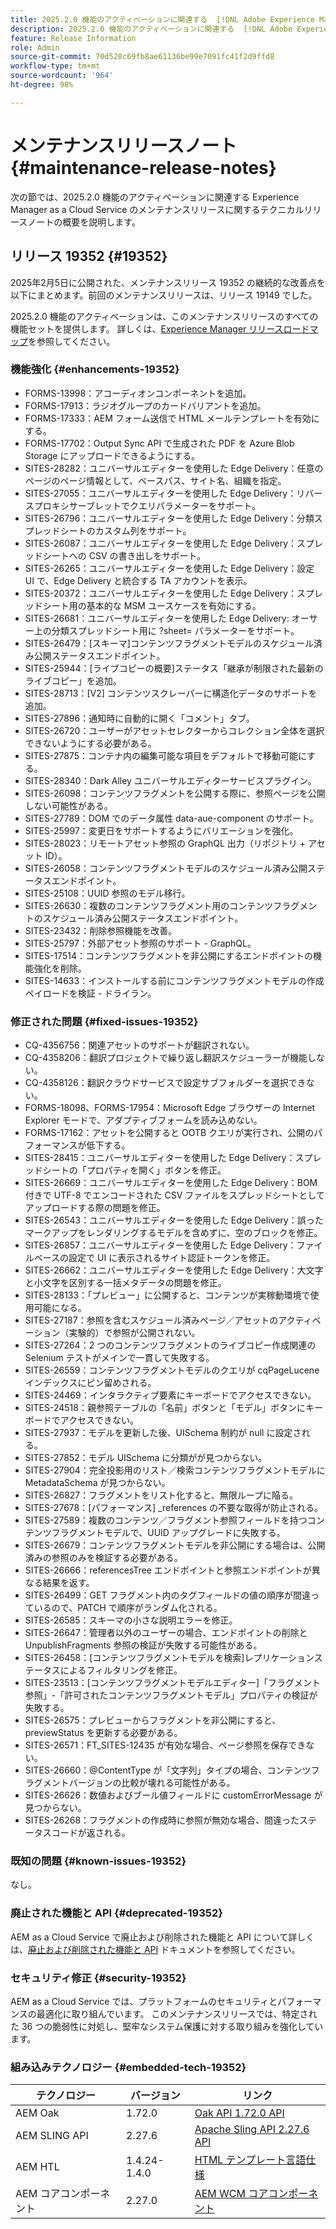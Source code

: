 ```yaml
---
title: 2025.2.0 機能のアクティベーションに関連する  [!DNL Adobe Experience Manager]  as a Cloud Service のメンテナンスリリースノート。
description: 2025.2.0 機能のアクティベーションに関連する  [!DNL Adobe Experience Manager]  as a Cloud Service のメンテナンスリリースノート。
feature: Release Information
role: Admin
source-git-commit: 70d528c69fb8ae61136be99e7091fc41f2d9ffd8
workflow-type: tm+mt
source-wordcount: '964'
ht-degree: 98%

---
```


# メンテナンスリリースノート {#maintenance-release-notes}

次の節では、2025.2.0 機能のアクティベーションに関連する Experience Manager as a Cloud Service のメンテナンスリリースに関するテクニカルリリースノートの概要を説明します。

## リリース 19352 {#19352}

2025年2月5日に公開された、メンテナンスリリース 19352 の継続的な改善点を以下にまとめます。前回のメンテナンスリリースは、リリース 19149 でした。

2025.2.0 機能のアクティベーションは、このメンテナンスリリースのすべての機能セットを提供します。 詳しくは、[Experience Manager リリースロードマップ](https://experienceleague.adobe.com/ja/docs/experience-manager-release-information/aem-release-updates/update-releases-roadmap)を参照してください。

### 機能強化 {#enhancements-19352}

* FORMS-13998：アコーディオンコンポーネントを追加。
* FORMS-17913：ラジオグループのカードバリアントを追加。
* FORMS-17333：AEM フォーム送信で HTML メールテンプレートを有効にする。
* FORMS-17702：Output Sync API で生成された PDF を Azure Blob Storage にアップロードできるようにする。
* SITES-28282：ユニバーサルエディターを使用した Edge Delivery：任意のページのページ情報として、ベースパス、サイト名、組織を指定。
* SITES-27055：ユニバーサルエディターを使用した Edge Delivery：リバースプロキシサーブレットでクエリパラメーターをサポート。
* SITES-26796：ユニバーサルエディターを使用した Edge Delivery：分類スプレッドシートのカスタム列をサポート。
* SITES-26087：ユニバーサルエディターを使用した Edge Delivery：スプレッドシートへの CSV の書き出しをサポート。
* SITES-26265：ユニバーサルエディターを使用した Edge Delivery：設定 UI で、Edge Delivery と統合する TA アカウントを表示。
* SITES-20372：ユニバーサルエディターを使用した Edge Delivery：スプレッドシート用の基本的な MSM ユースケースを有効にする。
* SITES-26681：ユニバーサルエディターを使用した Edge Delivery: オーサー上の分類スプレッドシート用に ?sheet= パラメーターをサポート。
* SITES-26479：[スキーマ]コンテンツフラグメントモデルのスケジュール済み公開ステータスエンドポイント。
* SITES-25944：[ライブコピーの概要]ステータス「継承が制限された最新のライブコピー」を追加。
* SITES-28713：[V2] コンテンツスクレーパーに構造化データのサポートを追加。
* SITES-27896：通知時に自動的に開く「コメント」タブ。
* SITES-26720：ユーザーがアセットセレクターからコレクション全体を選択できないようにする必要がある。
* SITES-27875：コンテナ内の編集可能な項目をデフォルトで移動可能にする。
* SITES-28340：Dark Alley ユニバーサルエディターサービスプラグイン。
* SITES-26098：コンテンツフラグメントを公開する際に、参照ページを公開しない可能性がある。
* SITES-27789：DOM でのデータ属性 data-aue-component のサポート。
* SITES-25997：変更日をサポートするようにバリエーションを強化。
* SITES-28023：リモートアセット参照の GraphQL 出力（リポジトリ + アセット ID）。
* SITES-26058：コンテンツフラグメントモデルのスケジュール済み公開ステータスエンドポイント。
* SITES-25108：UUID 参照のモデル移行。
* SITES-26630：複数のコンテンツフラグメント用のコンテンツフラグメントのスケジュール済み公開ステータスエンドポイント。
* SITES-23432：削除参照機能を改善。
* SITES-25797：外部アセット参照のサポート - GraphQL。
* SITES-17514：コンテンツフラグメントを非公開にするエンドポイントの機能強化を削除。
* SITES-14633：インストールする前にコンテンツフラグメントモデルの作成ペイロードを検証 - ドライラン。

### 修正された問題 {#fixed-issues-19352}

* CQ-4356756：関連アセットのサポートが翻訳されない。
* CQ-4358206：翻訳プロジェクトで繰り返し翻訳スケジューラーが機能しない。
* CQ-4358126：翻訳クラウドサービスで設定サブフォルダーを選択できない。
* FORMS-18098、FORMS-17954：Microsoft Edge ブラウザーの Internet Explorer モードで、アダプティブフォームを読み込めない。
* FORMS-17162：アセットを公開すると OOTB クエリが実行され、公開のパフォーマンスが低下する。
* SITES-28415：ユニバーサルエディターを使用した Edge Delivery：スプレッドシートの「プロパティを開く」ボタンを修正。
* SITES-26669：ユニバーサルエディターを使用した Edge Delivery：BOM 付きで UTF-8 でエンコードされた CSV ファイルをスプレッドシートとしてアップロードする際の問題を修正。
* SITES-26543：ユニバーサルエディターを使用した Edge Delivery：誤ったマークアップをレンダリングするモデルを含めずに、空のブロックを修正。
* SITES-26857：ユニバーサルエディターを使用した Edge Delivery：ファイルベースの設定で UI に表示されるサイト認証トークンを修正。
* SITES-26662：ユニバーサルエディターを使用した Edge Delivery：大文字と小文字を区別する一括メタデータの問題を修正。
* SITES-28133：「プレビュー」に公開すると、コンテンツが実稼動環境で使用可能になる。
* SITES-27187：参照を含むスケジュール済みページ／アセットのアクティベーション（実験的）で参照が公開されない。
* SITES-27264：2 つのコンテンツフラグメントのライブコピー作成関連の Selenium テストがメインで一貫して失敗する。
* SITES-26559：コンテンツフラグメントモデルのクエリが cqPageLucene インデックスにピン留めされる。
* SITES-24469：インタラクティブ要素にキーボードでアクセスできない。
* SITES-24518：親参照テーブルの「名前」ボタンと「モデル」ボタンにキーボードでアクセスできない。
* SITES-27937：モデルを更新した後、UISchema 制約が null に設定される。
* SITES-27852：モデル UISchema に分類がが見つからない。
* SITES-27904：完全投影用のリスト／検索コンテンツフラグメントモデルに MetadataSchema が見つからない。
* SITES-26827：フラグメントをリスト化すると、無限ループに陥る。
* SITES-27678：[パフォーマンス] _references の不要な取得が防止される。
* SITES-27589：複数のコンテンツ／フラグメント参照フィールドを持つコンテンツフラグメントモデルで、UUID アップグレードに失敗する。
* SITES-26679：コンテンツフラグメントモデルを非公開にする場合は、公開済みの参照のみを検証する必要がある。
* SITES-26666：referencesTree エンドポイントと参照エンドポイントが異なる結果を返す。
* SITES-26499：GET フラグメント内のタグフィールドの値の順序が間違っているので、PATCH で順序がランダム化される。
* SITES-26585：スキーマの小さな説明エラーを修正。
* SITES-26647：管理者以外のユーザーの場合、エンドポイントの削除と UnpublishFragments 参照の検証が失敗する可能性がある。
* SITES-26458：[コンテンツフラグメントモデルを検索]レプリケーションステータスによるフィルタリングを修正。
* SITES-23513：[コンテンツフラグメントモデルエディター]「フラグメント参照」-「許可されたコンテンツフラグメントモデル」プロパティの検証が失敗する。
* SITES-26575：プレビューからフラグメントを非公開にすると、previewStatus を更新する必要がある。
* SITES-26571：FT_SITES-12435 が有効な場合、ページ参照を保存できない。
* SITES-26660：@ContentType が「文字列」タイプの場合、コンテンツフラグメントバージョンの比較が壊れる可能性がある。
* SITES-26626：数値およびブール値フィールドに customErrorMessage が見つからない。
* SITES-26268：フラグメントの作成時に参照が無効な場合、間違ったステータスコードが返される。

### 既知の問題 {#known-issues-19352}

なし。

### 廃止された機能と API {#deprecated-19352}

AEM as a Cloud Service で廃止および削除された機能と API について詳しくは、[廃止および削除された機能と API](/help/release-notes/deprecated-removed-features.md) ドキュメントを参照してください。

### セキュリティ修正 {#security-19352}

AEM as a Cloud Service では、プラットフォームのセキュリティとパフォーマンスの最適化に取り組んでいます。 このメンテナンスリリースでは、特定された 36 つの脆弱性に対処し、堅牢なシステム保護に対する取り組みを強化しています。

### 組み込みテクノロジー {#embedded-tech-19352}

| テクノロジー | バージョン | リンク |
|---|---|---|
| AEM Oak | 1.72.0 | [Oak API 1.72.0 API](https://www.javadoc.io/doc/org.apache.jackrabbit/oak-api/1.72.0/index.html) |
| AEM SLING API | 2.27.6 | [Apache Sling API 2.27.6 API](https://www.javadoc.io/doc/org.apache.sling/org.apache.sling.api/latest/index.html) |
| AEM HTL | 1.4.24-1.4.0 | [HTML テンプレート言語仕様](https://github.com/adobe/htl-spec) |
| AEM コアコンポーネント | 2.27.0 | [AEM WCM コアコンポーネント](https://github.com/adobe/aem-core-wcm-components) |
